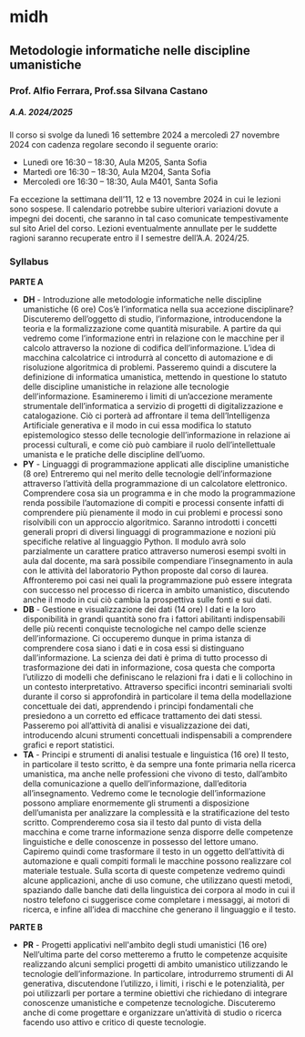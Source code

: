 # midh
##  **Metodologie informatiche nelle discipline umanistiche**

### Prof. Alfio Ferrara, Prof.ssa Silvana Castano

##### A.A. 2024/2025

Il corso si svolge da lunedì 16 settembre 2024 a mercoledì 27 novembre 2024 con cadenza regolare secondo il seguente orario:

- Lunedì ore 16:30 – 18:30, Aula M205, Santa Sofia
- Martedì ore 16:30 – 18:30, Aula M204, Santa Sofia
- Mercoledì ore 16:30 – 18:30, Aula M401, Santa Sofia

Fa eccezione la settimana dell’11, 12 e 13 novembre 2024 in cui le lezioni sono sospese. Il calendario potrebbe subire ulteriori variazioni dovute a impegni dei docenti, che saranno in tal caso comunicate tempestivamente sul sito Ariel del corso. Lezioni eventualmente annullate per le suddette ragioni saranno recuperate entro il I semestre dell’A.A. 2024/25.

### Syllabus

**PARTE A**

- **DH** - Introduzione alle metodologie informatiche nelle discipline umanistiche (6 ore)
  Cos’è l’informatica nella sua accezione disciplinare? Discuteremo dell’oggetto di studio, l’informazione, introducendone la teoria e la formalizzazione come quantità misurabile. A partire da qui vedremo come l’informazione entri in relazione con le macchine per il calcolo attraverso la nozione di codifica dell’informazione. L’idea di macchina calcolatrice ci introdurrà al concetto di automazione e di risoluzione algoritmica di problemi.
  Passeremo quindi a discutere la definizione di informatica umanistica, mettendo in questione lo statuto delle discipline umanistiche in relazione alle tecnologie dell’informazione. Esamineremo i limiti di un’accezione meramente strumentale dell’informatica a servizio di progetti di digitalizzazione e catalogazione.
  Ciò ci porterà ad affrontare il tema dell’Intelligenza Artificiale generativa e il modo in cui essa modifica lo statuto epistemologico stesso delle tecnologie dell’informazione in relazione ai processi culturali, e come ciò può cambiare il ruolo dell’intellettuale umanista e le pratiche delle discipline dell’uomo.
- **PY** - Linguaggi di programmazione applicati alle discipline umanistiche (8 ore)
  Entreremo qui nel merito delle tecnologie dell’informazione attraverso l’attività della programmazione di un calcolatore elettronico. Comprendere cosa sia un programma e in che modo la programmazione renda possibile l’automazione di compiti e processi consente infatti di comprendere più pienamente il modo in cui problemi e processi sono risolvibili con un approccio algoritmico. Saranno introdotti i concetti generali propri di diversi linguaggi di programmazione e nozioni più specifiche relative al linguaggio Python. Il modulo avrà solo parzialmente un carattere pratico attraverso numerosi esempi svolti in aula dal docente, ma sarà possibile compendiare l’insegnamento in aula con le attività del laboratorio Python proposte dal corso di laurea.
  Affronteremo poi casi nei quali la programmazione può essere integrata con successo nel processo di ricerca in ambito umanistico, discutendo anche il modo in cui ciò cambia la prospettiva sulle fonti e sui dati.
- **DB** - Gestione e visualizzazione dei dati (14 ore)
  I dati e la loro disponibilità in grandi quantità sono fra i fattori abilitanti indispensabili delle più recenti conquiste tecnologiche nel campo delle scienze dell’informazione. Ci occuperemo dunque in prima istanza di comprendere cosa siano i dati e in cosa essi si distinguano dall’informazione. La scienza dei dati è prima di tutto processo di trasformazione dei dati in informazione, cosa questa che comporta l’utilizzo di modelli che definiscano le relazioni fra i dati e li collochino in un contesto interpretativo.
  Attraverso specifici incontri seminariali svolti durante il corso si approfondirà in particolare il tema della modellazione concettuale dei dati, apprendendo i principi fondamentali che presiedono a un corretto ed efficace trattamento dei dati stessi.
  Passeremo poi all’attività di analisi e visualizzazione dei dati, introducendo alcuni strumenti concettuali indispensabili a comprendere grafici e report statistici.
- **TA** - Principi e strumenti di analisi testuale e linguistica (16 ore)
  Il testo, in particolare il testo scritto, è da sempre una fonte primaria nella ricerca umanistica, ma anche nelle professioni che vivono di testo, dall’ambito della comunicazione a quello dell’informazione, dall’editoria all’insegnamento. Vedremo come le tecnologie dell’informazione possono ampliare enormemente gli strumenti a disposizione dell’umanista per analizzare la complessità e la stratificazione del testo scritto. Comprenderemo cosa sia il testo dal punto di vista della macchina e come trarne informazione senza disporre delle competenze linguistiche e delle conoscenze in possesso del lettore umano.
  Capiremo quindi come trasformare il testo in un oggetto dell’attività di automazione e quali compiti formali le macchine possono realizzare col materiale testuale.
  Sulla scorta di queste competenze vedremo quindi alcune applicazioni, anche di uso comune, che utilizzano questi metodi, spaziando dalle banche dati della linguistica dei corpora al modo in cui il nostro telefono ci suggerisce come completare i messaggi, ai motori di ricerca, e infine all’idea di macchine che generano il linguaggio e il testo.

**PARTE B**

- **PR** - Progetti applicativi nell'ambito degli studi umanistici (16 ore)
  Nell’ultima parte del corso metteremo a frutto le competenze acquisite realizzando alcuni semplici progetti di ambito umanistico utilizzando le tecnologie dell’informazione. In particolare, introdurremo strumenti di AI generativa, discutendone l’utilizzo, i limiti, i rischi e le potenzialità, per poi utilizzarli per portare a termine obiettivi che richiedano di integrare conoscenze umanistiche e competenze tecnologiche.
  Discuteremo anche di come progettare e organizzare un’attività di studio o ricerca facendo uso attivo e critico di queste tecnologie.
